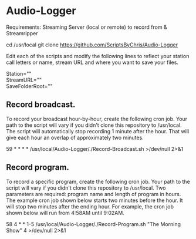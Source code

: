 # Audio-Logger

Requirements:
Streaming Server (local or remote) to record from & Streamripper

cd /usr/local
git clone https://github.com/ScriptsByChris/Audio-Logger

Edit each of the scripts and modify the following lines to reflect your station call letters or name, stream URL and where you want to save your files.

Station=""<br />
StreamURL=""<br />
SaveFolderRoot=""<br />


## Record broadcast.
To record your broadcast hour-by-hour, create the following cron job. Your path to the script will vary if you didn't clone this repository to /usr/local. The script will automatically stop recording 1 minute after the hour. That will give each hour an overlap of approximately two minutes.

59 * * * * /usr/local/Audio-Logger/./Record-Broadcast.sh >/dev/null 2>&1


## Record program.
To record a specific program, create the following cron job. Your path to the script will vary if you didn't clone this repository to /usr/local. Two parameters are required: program name and length of program in hours. The example cron job shown below starts two minutes before the hour. It will stop two minutes after the ending hour. For example, the cron job shown below will run from 4:58AM until 9:02AM. 

58 4 * * 1-5 /usr/local/Audio-Logger/./Record-Program.sh "The Morning Show" 4 >/dev/null 2>&1

